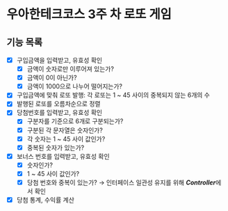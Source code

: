 # 우아한테크코스 3주 차 로또 게임

## **기능 목록**

- [x]  구입금액을 입력받고, 유효성 확인
    - [x]  금액이 숫자로만 이루어져 있는가?
    - [x]  금액이 0이 아닌가?
    - [x]  금액이 1000으로 나누어 떨어지는가?
- [x]  구입금액에 맞춰 로또 발행: 각 로또는 1 ~ 45 사이의 중복되지 않는 6개의 수
- [x]  발행된 로또를 오름차순으로 정렬
- [x]  당첨번호를 입력받고, 유효성 확인
    - [x]  구분자를 기준으로 6개로 구분되는가?
    - [x]  구분된 각 문자열은 숫자인가?
    - [x]  각 숫자는 1 ~ 45 사이 값인가?
    - [x]  중복된 숫자가 있는가?
- [x]  보너스 번호를 입력받고, 유효성 확인
    - [x]  숫자인가?
    - [x]  1 ~ 45 사이 값인가?
    - [x]  당첨 번호와 중복이 있는가? → 인터페이스 일관성 유지를 위해 ***Controller***에서 확인
- [x]  당첨 통계, 수익률 계산
